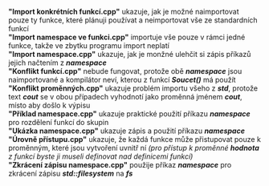 **"Import konkrétních funkcí.cpp"** ukazuje, jak je možné naimportovat pouze ty funkce, které plánuji používat a neimportovat vše ze standardních funkcí<br>
**"Import namespace ve funkci.cpp"** importuje vše pouze v rámci jedné funkce, takže ve zbytku programu import neplatí<br>
**"Import namespace.cpp"** ukazuje, jak je monžné ulehčit si zápis příkazů jejich načtením z ***namespace***<br>
**"Konflikt funkcí.cpp"** nebude fungovat, protože obě ***namespace*** jsou naimportované a kompilátor neví, kterou z funkcí ***Soucet()*** má použít<br>
**"Konflikt proměnných.cpp"** ukazuje problém importu všeho z ***std***, protože text ***cout*** se v obou případech vyhodnotí jako proměnná jménem ***cout***, místo aby došlo k výpisu<br>
**"Příklad namespace.cpp"** ukazuje praktické použití příkazu ***namespace*** pro rozdělení funkcí do skupin<br>
**"Ukázka namespace.cpp"** ukazuje zápis a použití příkazu ***namespace***<br>
**"Úrovně přístupu.cpp"** ukazuje, že každá funkce může přistupovat pouze k proměnným, které jsou vytvoření uvnitř ní *(pro přístup k proměnné **hodnota** z funkcí byste ji museli definovat nad definicemi funkcí)*<br>
**"Zkrácení zápisu namespace.cpp"** použije příkaz ***namespace*** pro zkrácení zápisu ***std::filesystem*** na ***fs***